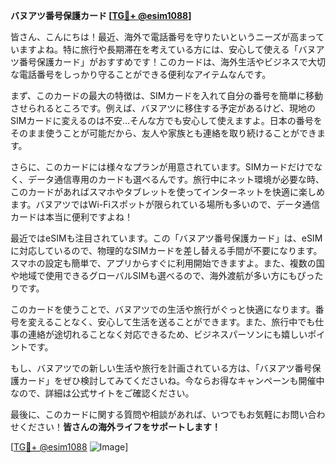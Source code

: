**バヌアツ番号保護カード [[TG💪+ @esim1088](https://t.me/s/esim1088)]**

皆さん、こんにちは！最近、海外で電話番号を守りたいというニーズが高まっていますよね。特に旅行や長期滞在を考えている方には、安心して使える「バヌアツ番号保護カード」がおすすめです！このカードは、海外生活やビジネスで大切な電話番号をしっかり守ることができる便利なアイテムなんです。

まず、このカードの最大の特徴は、SIMカードを入れて自分の番号を簡単に移動させられるところです。例えば、バヌアツに移住する予定があるけど、現地のSIMカードに変えるのは不安…そんな方でも安心して使えますよ。日本の番号をそのまま使うことが可能だから、友人や家族とも連絡を取り続けることができます。

さらに、このカードには様々なプランが用意されています。SIMカードだけでなく、データ通信専用のカードも選べるんです。旅行中にネット環境が必要な時、このカードがあればスマホやタブレットを使ってインターネットを快適に楽しめます。バヌアツではWi-Fiスポットが限られている場所も多いので、データ通信カードは本当に便利ですよね！

最近ではeSIMも注目されています。この「バヌアツ番号保護カード」は、eSIMに対応しているので、物理的なSIMカードを差し替える手間が不要になります。スマホの設定も簡単で、アプリからすぐに利用開始できますよ。また、複数の国や地域で使用できるグローバルSIMも選べるので、海外渡航が多い方にもぴったりです。

このカードを使うことで、バヌアツでの生活や旅行がぐっと快適になります。番号を変えることなく、安心して生活を送ることができます。また、旅行中でも仕事の連絡が途切れることなく対応できるため、ビジネスパーソンにも嬉しいポイントです。

もし、バヌアツでの新しい生活や旅行を計画されている方は、「バヌアツ番号保護カード」をぜひ検討してみてくださいね。今ならお得なキャンペーンも開催中なので、詳細は公式サイトをご確認ください。

最後に、このカードに関する質問や相談があれば、いつでもお気軽にお問い合わせください！**皆さんの海外ライフをサポートします！**

[[TG💪+ @esim1088](https://t.me/s/esim1088) ![Image](https://i.postimg.cc/Y0z9fWf4/image.png)]